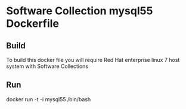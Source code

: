 Software Collection mysql55 Dockerfile
===============

Build
-----
To build this docker file you will require Red Hat enterprise linux 7 host system with Software Collections

Run
-----
docker run -t -i mysql55 /bin/bash
